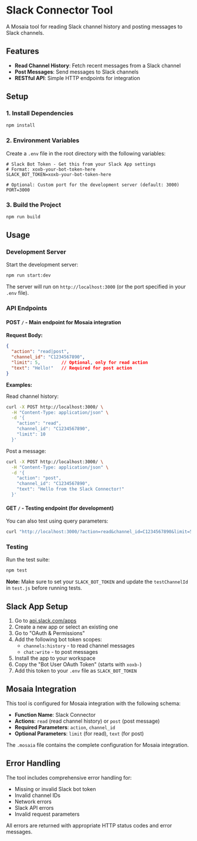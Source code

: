 # Slack Connector Tool

A Mosaia tool for reading Slack channel history and posting messages to Slack channels.

## Features

- **Read Channel History**: Fetch recent messages from a Slack channel
- **Post Messages**: Send messages to Slack channels
- **RESTful API**: Simple HTTP endpoints for integration

## Setup

### 1. Install Dependencies

```bash
npm install
```

### 2. Environment Variables

Create a `.env` file in the root directory with the following variables:

```env
# Slack Bot Token - Get this from your Slack App settings
# Format: xoxb-your-bot-token-here
SLACK_BOT_TOKEN=xoxb-your-bot-token-here

# Optional: Custom port for the development server (default: 3000)
PORT=3000
```

### 3. Build the Project

```bash
npm run build
```

## Usage

### Development Server

Start the development server:

```bash
npm run start:dev
```

The server will run on `http://localhost:3000` (or the port specified in your `.env` file).

### API Endpoints

#### POST `/` - Main endpoint for Mosaia integration

**Request Body:**
```json
{
  "action": "read|post",
  "channel_id": "C1234567890",
  "limit": 5,        // Optional, only for read action
  "text": "Hello!"   // Required for post action
}
```

**Examples:**

Read channel history:
```bash
curl -X POST http://localhost:3000/ \
  -H "Content-Type: application/json" \
  -d '{
    "action": "read",
    "channel_id": "C1234567890",
    "limit": 10
  }'
```

Post a message:
```bash
curl -X POST http://localhost:3000/ \
  -H "Content-Type: application/json" \
  -d '{
    "action": "post",
    "channel_id": "C1234567890",
    "text": "Hello from the Slack Connector!"
  }'
```

#### GET `/` - Testing endpoint (for development)

You can also test using query parameters:

```bash
curl "http://localhost:3000/?action=read&channel_id=C1234567890&limit=5"
```

### Testing

Run the test suite:

```bash
npm test
```

**Note:** Make sure to set your `SLACK_BOT_TOKEN` and update the `testChannelId` in `test.js` before running tests.

## Slack App Setup

1. Go to [api.slack.com/apps](https://api.slack.com/apps)
2. Create a new app or select an existing one
3. Go to "OAuth & Permissions"
4. Add the following bot token scopes:
   - `channels:history` - to read channel messages
   - `chat:write` - to post messages
5. Install the app to your workspace
6. Copy the "Bot User OAuth Token" (starts with `xoxb-`)
7. Add this token to your `.env` file as `SLACK_BOT_TOKEN`

## Mosaia Integration

This tool is configured for Mosaia integration with the following schema:

- **Function Name**: Slack Connector
- **Actions**: `read` (read channel history) or `post` (post message)
- **Required Parameters**: `action`, `channel_id`
- **Optional Parameters**: `limit` (for read), `text` (for post)

The `.mosaia` file contains the complete configuration for Mosaia integration.

## Error Handling

The tool includes comprehensive error handling for:
- Missing or invalid Slack bot token
- Invalid channel IDs
- Network errors
- Slack API errors
- Invalid request parameters

All errors are returned with appropriate HTTP status codes and error messages. 